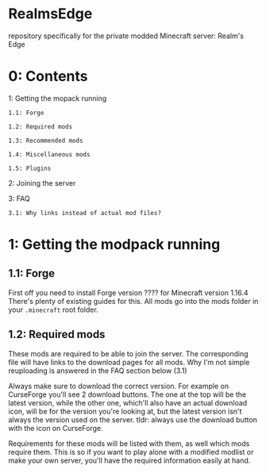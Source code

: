 # RealmsEdge
repository specifically for the private modded Minecraft server: Realm's Edge

# 0: Contents
1: Getting the mopack running

    1.1: Forge

    1.2: Required mods

    1.3: Recommended mods

    1.4: Miscellaneous mods

    1.5: Plugins

2: Joining the server

3: FAQ

    3.1: Why links instead of actual mod files?

# 1: Getting the modpack running
## 1.1: Forge
First off you need to install Forge version ???? for Minecraft version 1.16.4
There's plenty of existing guides for this.
All mods go into the mods folder in your `.minecraft` root folder.
## 1.2: Required mods
These mods are required to be able to join the server.
The corresponding file will have links to the download pages for all mods.
Why I'm not simple reuploading is answered in the FAQ section below (3.1)

Always make sure to download the correct version.
For example on CurseForge you'll see 2 download buttons.
The one at the top will be the latest version, while the other one, which'll also have an actual download icon, will be for the version you're looking at, but the latest version isn't always the version used on the server.
tldr: always use the download button with the icon on CurseForge.

Requirements for these mods will be listed with them, as well which mods require them. This is so if you want to play alone with a modified modlist or make your own server, you'll have the required information easily at hand.
